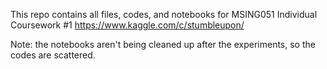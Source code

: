 This repo contains all files, codes, and notebooks for MSING051 Individual Coursework #1 https://www.kaggle.com/c/stumbleupon/

Note: the notebooks aren't being cleaned up after the experiments, so the codes are scattered. 
